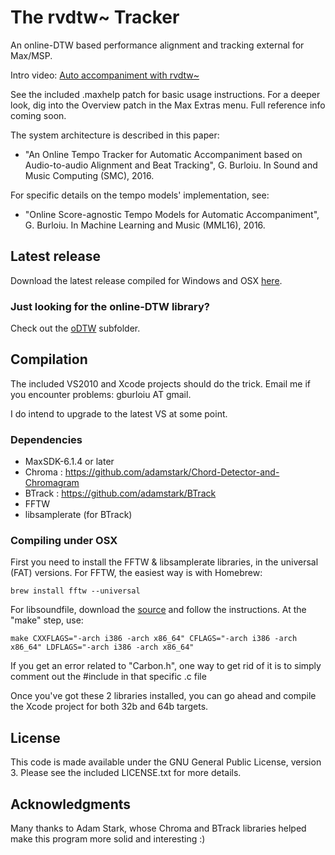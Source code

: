 # The rvdtw~ Tracker
An online-DTW based performance alignment and tracking external for Max/MSP.

Intro video: [Auto accompaniment with rvdtw~](https://youtu.be/EIS1bAxAiNc)

See the included .maxhelp patch for basic usage instructions. 
For a deeper look, dig into the Overview patch in the Max Extras menu. Full reference info coming soon.

The system architecture is described in this paper:

* "An Online Tempo Tracker for Automatic Accompaniment based on Audio-to-audio Alignment and Beat Tracking", G. Burloiu. In Sound and Music Computing (SMC), 2016.

For specific details on the tempo models' implementation, see:

* "Online Score-agnostic Tempo Models for Automatic Accompaniment", G. Burloiu. In Machine Learning and Music (MML16), 2016.

## Latest release

Download the latest release compiled for Windows and OSX [here](https://github.com/RVirmoors/RVdtw-/releases).

### Just looking for the online-DTW library?

Check out the [oDTW](https://github.com/RVirmoors/RVdtw-/tree/master/oDTW) subfolder.

## Compilation

The included VS2010 and Xcode projects should do the trick. Email me if you encounter problems: gburloiu AT gmail.

I do intend to upgrade to the latest VS at some point.

### Dependencies

* MaxSDK-6.1.4 or later
* Chroma : https://github.com/adamstark/Chord-Detector-and-Chromagram
* BTrack : https://github.com/adamstark/BTrack
* FFTW
* libsamplerate (for BTrack)

### Compiling under OSX

First you need to install the FFTW & libsamplerate libraries, in the universal (FAT) versions. For FFTW, the easiest way is with Homebrew:
```
brew install fftw --universal
```
For libsoundfile, download the [source](http://www.mega-nerd.com/SRC/download.html) and follow the instructions. At the "make" step, use:
```
make CXXFLAGS="-arch i386 -arch x86_64" CFLAGS="-arch i386 -arch x86_64" LDFLAGS="-arch i386 -arch x86_64"
```
If you get an error related to "Carbon.h", one way to get rid of it is to simply comment out the #include in that specific .c file

Once you've got these 2 libraries installed, you can go ahead and compile the Xcode project for both 32b and 64b targets.

## License

This code is made available under the GNU General Public License, version 3. Please see the included LICENSE.txt for more details.

## Acknowledgments

Many thanks to Adam Stark, whose Chroma and BTrack libraries helped make this program more solid and interesting :)